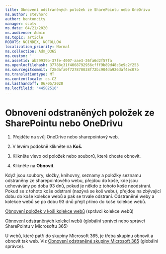 ```yaml
---
title: Obnovení odstraněných položek ze SharePointu nebo OneDrivu
ms.author: stevhord
author: bentoncity
manager: scotv
ms.date: 04/21/2020
ms.audience: Admin
ms.topic: article
ROBOTS: NOINDEX, NOFOLLOW
localization_priority: Normal
ms.collection: Adm_O365
ms.custom: ''
ms.assetid: ab29939b-37fe-4007-aae3-26fa6d2f57fa
ms.openlocfilehash: 37788c31f4068792956cfff9b89d48c3e9c2f253
ms.sourcegitcommit: f28dafa0f727870038f72bc904da926daf4ec07b
ms.translationtype: MT
ms.contentlocale: cs-CZ
ms.lasthandoff: 06/05/2020
ms.locfileid: "44582516"
---
```

# <a name="restore-deleted-items-from-sharepoint-or-onedrive"></a>Obnovení odstraněných položek ze SharePointu nebo OneDrivu

1. Přejděte na svůj OneDrive nebo sharepointový web.
    
2. V levém podokně klikněte na **Koš.** 
    
3. Klikněte vlevo od položek nebo souborů, které chcete obnovit.
    
4. Klikněte na **Obnovit**. 
    
Když jsou soubory, složky, knihovny, seznamy a položky seznamu odstraněny ze sharepointového webu, přejdou do koše, kde jsou uchovávány po dobu 93 dnů, pokud je někdo z tohoto koše neodstraní. Pokud se z tohoto koše odstraní (nazývá se koš webu), přejdou na zbývající dobu do koše kolekce webů a pak se trvale odstraní. Odstraněné weby a kolekce webů se po dobu 93 dnů přejít přímo do koše kolekce webů.
  
[Obnovení položek v koši kolekce webů](https://go.microsoft.com/fwlink/?linkid=867800) (správci kolekce webů) 
  
[Obnovení odstraněných kolekcí webů](https://go.microsoft.com/fwlink/?linkid=867660) (globální správci nebo správci SharePointu v Microsoftu 365) 
  
U webů, které patří do skupiny Microsoft 365, je třeba skupinu obnovit a obnovit tak web. Viz [Obnovení odstraněné skupiny Microsoft 365](https://go.microsoft.com/fwlink/?linkid=867802) (globální správce). 
  

